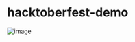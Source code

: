 # hacktoberfest-demo 

![image](https://media0.giphy.com/media/d9O5lPyufbSfZzC1pq/giphy.gif?cid=ecf05e4772aqcdd8inp78g454qn8vgrfzjzzgooo5ksiiuok&rid=giphy.gif&ct=g)
